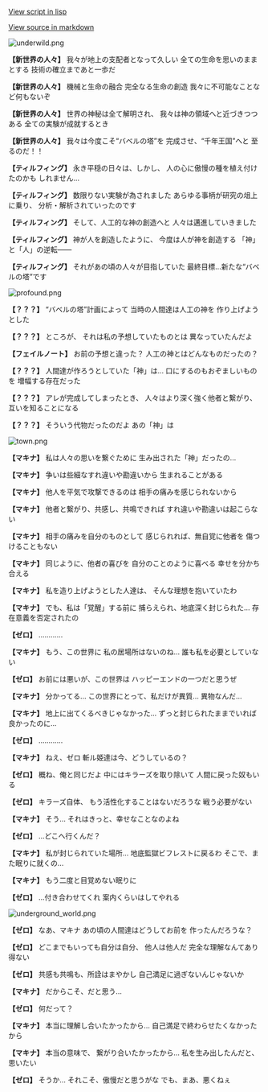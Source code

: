 [View script in lisp](../scripts/110140450.txt)

[View source in markdown](110140450.md)

![underwild.png](../images/backgrounds/underwild.png)

**【新世界の人々】**
我々が地上の支配者となって久しい
全ての生命を思いのままとする
技術の確立まであと一歩だ

**【新世界の人々】**
機械と生命の融合
完全なる生命の創造
我々に不可能なことなど何もないぞ

**【新世界の人々】**
世界の神秘は全て解明され、
我々は神の領域へと近づきつつある
全ての実験が成就するとき

**【新世界の人々】**
我々は今度こそ“バベルの塔”を
完成させ、“千年王国”へと
至るのだ！！

**【ティルフィング】**
永き平穏の日々は、しかし、
人の心に傲慢の種を植え付けたのかも
しれません…

**【ティルフィング】**
数限りない実験が為されました
あらゆる事柄が研究の俎上に乗り、
分析・解析されていったのです

**【ティルフィング】**
そして、人工的な神の創造へと
人々は邁進していきました

**【ティルフィング】**
神が人を創造したように、
今度は人が神を創造する
「神」と「人」の逆転――

**【ティルフィング】**
それがあの頃の人々が目指していた
最終目標…新たな“バベルの塔”です

![profound.png](../images/backgrounds/profound.png)

**【？？？】**
“バベルの塔”計画によって
当時の人間達は人工の神を
作り上げようとした

**【？？？】**
ところが、
それは私の予想していたものとは
異なっていたんだよ

**【フェイルノート】**
お前の予想と違った？
人工の神とはどんなものだったの？

**【？？？】**
人間達が作ろうとしていた「神」は…
口にするのもおぞましいものを
増幅する存在だった

**【？？？】**
アレが完成してしまったとき、
人々はより深く強く他者と繋がり、
互いを知ることになる

**【？？？】**
そういう代物だったのだよ
あの「神」は

![town.png](../images/backgrounds/town.png)

**【マキナ】**
私は人々の思いを繋ぐために
生み出された「神」だったの…

**【マキナ】**
争いは些細なすれ違いや勘違いから
生まれることがある

**【マキナ】**
他人を平気で攻撃できるのは
相手の痛みを感じられないから

**【マキナ】**
他者と繋がり、共感し、共鳴できれば
すれ違いや勘違いは起こらない

**【マキナ】**
相手の痛みを自分のものとして
感じられれば、無自覚に他者を
傷つけることもない

**【マキナ】**
同じように、他者の喜びを
自分のことのように喜べる
幸せを分かち合える

**【マキナ】**
私を造り上げようとした人達は、
そんな理想を抱いていたわ

**【マキナ】**
でも、私は「覚醒」する前に
捕らえられ、地底深く封じられた…
存在意義を否定されたの

**【ゼロ】**
…………

**【マキナ】**
もう、この世界に
私の居場所はないのね…
誰も私を必要としていない

**【ゼロ】**
お前には悪いが、この世界は
ハッピーエンドの一つだと思うぜ

**【マキナ】**
分かってる…
この世界にとって、私だけが異質…
異物なんだ…

**【マキナ】**
地上に出てくるべきじゃなかった…
ずっと封じられたままでいれば
良かったのに…

**【ゼロ】**
…………

**【マキナ】**
ねえ、ゼロ
斬ル姫達は今、どうしているの？

**【ゼロ】**
概ね、俺と同じだよ
中にはキラーズを取り除いて
人間に戻った奴もいる

**【ゼロ】**
キラーズ自体、
もう活性化することはないだろうな
戦う必要がない

**【マキナ】**
そう…
それはきっと、幸せなことなのよね

**【ゼロ】**
…どこへ行くんだ？

**【マキナ】**
私が封じられていた場所…
地底監獄ビフレストに戻るわ
そこで、また眠りに就くの…

**【マキナ】**
もう二度と目覚めない眠りに

**【ゼロ】**
…付き合わせてくれ
案内くらいはしてやれる

![underground_world.png](../images/backgrounds/underground_world.png)

**【ゼロ】**
なあ、マキナ
あの頃の人間達はどうしてお前を
作ったんだろうな？

**【ゼロ】**
どこまでもいっても自分は自分、
他人は他人だ
完全な理解なんてあり得ない

**【ゼロ】**
共感も共鳴も、所詮はまやかし
自己満足に過ぎないんじゃないか

**【マキナ】**
だからこそ、だと思う…

**【ゼロ】**
何だって？

**【マキナ】**
本当に理解し合いたかったから…
自己満足で終わらせたくなかったから

**【マキナ】**
本当の意味で、
繋がり合いたかったから…
私を生み出したんだと、思いたい

**【ゼロ】**
そうか…
それこそ、傲慢だと思うがな
でも、まあ、悪くねぇ